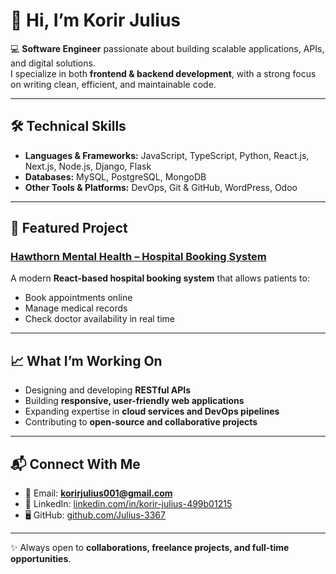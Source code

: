 # 👋 Hi, I’m Korir Julius

💻 **Software Engineer** passionate about building scalable applications, APIs, and digital solutions.  
I specialize in both **frontend & backend development**, with a strong focus on writing clean, efficient, and maintainable code.  

---

## 🛠 Technical Skills

- **Languages & Frameworks:** JavaScript, TypeScript, Python, React.js, Next.js, Node.js, Django, Flask  
- **Databases:** MySQL, PostgreSQL, MongoDB  
- **Other Tools & Platforms:** DevOps, Git & GitHub, WordPress, Odoo  

---

## 🚀 Featured Project

### [Hawthorn Mental Health – Hospital Booking System](http://hawthornmentalhealth.com)
A modern **React-based hospital booking system** that allows patients to:
- Book appointments online  
- Manage medical records  
- Check doctor availability in real time  

---

## 📈 What I’m Working On

- Designing and developing **RESTful APIs**  
- Building **responsive, user-friendly web applications**  
- Expanding expertise in **cloud services and DevOps pipelines**  
- Contributing to **open-source and collaborative projects**  

---

## 📬 Connect With Me

- 📧 Email: **korirjulius001@gmail.com**  
- 💼 LinkedIn: [linkedin.com/in/korir-julius-499b01215](https://www.linkedin.com/in/korir-julius-499b01215)  
- 🖥️ GitHub: [github.com/Julius-3367](https://github.com/Julius-3367)  

---

✨ Always open to **collaborations, freelance projects, and full-time opportunities**.  
